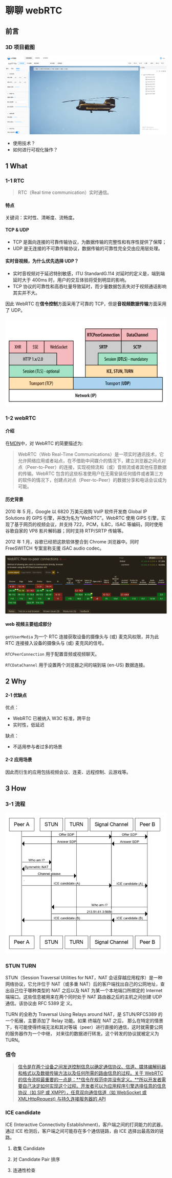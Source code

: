 # 聊聊 webRTC

## 前言

### 3D 项目截图

![3D项目截图](/imgs/3D%E9%A1%B9%E7%9B%AE%E6%88%AA%E5%9B%BE.png "3D项目截图")

- 使用技术？
- 如何进行可视化操作？

## 1 What

### 1-1 RTC

> RTC（Real time communication）实时通信。

#### 特点

关键词：实时性、清晰度、流畅度。

#### TCP & UDP

- TCP 是面向连接的可靠传输协议，为数据传输的完整性和有序性提供了保障；
- UDP 是无连接的不可靠传输协议，数据传输的可靠性完全交由应用层处理。

#### 实时音视频，为什么优先选择 UDP？

- 实时音视频对于延迟特别敏感，ITU StandardG.114 对延时的定义是，端到端延时大于 400ms 时，用户的交互体验将受到明显的影响。
- TCP 协议的可靠性和高吞吐量导致延时，而少量数据包丢失对于视频通话影响其实并不大。

因此 WebRTC 在**信令控制**方面采用了可靠的 TCP，但是**音视频数据传输**方面采用了 UDP。

![服务端协议栈](imgs/协议栈.webp "服务端协议栈")

### 1-2 webRTC

#### 介绍

在[MDN](https://developer.mozilla.org/zh-CN/docs/Web/API/WebRTC_API)中，对 WebRTC 的简要描述为:

> WebRTC（Web Real-Time Communications）是一项实时通讯技术，它允许网络应用或者站点，在不借助中间媒介的情况下，建立浏览器之间点对点（Peer-to-Peer）的连接，实现视频流和（或）音频流或者其他任意数据的传输。WebRTC 包含的这些标准使用户在无需安装任何插件或者第三方的软件的情况下，创建点对点（Peer-to-Peer）的数据分享和电话会议成为可能。

#### 历史背景

2010 年 5 月，Google 以 6820 万美元收购 VoIP 软件开发商 Global IP Solutions 的 GIPS 引擎，并改为名为“WebRTC”。WebRTC 使用 GIPS 引擎，实现了基于网页的视频会议，并支持 722，PCM，ILBC，ISAC 等编码，同时使用谷歌自家的 VP8 影片解码器；同时支持 RTP/SRTP 传输等。

2012 年 1 月，谷歌已经把这款软体整合到 Chrome 浏览器中。同时 FreeSWITCH 专案宣称支援 iSAC audio codec。

![兼容性](/imgs/兼容性.png "兼容性")

#### web 视频主要组成部分

`getUserMedia` 为一个 RTC 连接获取设备的摄像头与 (或) 麦克风权限，并为此 RTC 连接接入设备的摄像头与 (或) 麦克风的信号。

`RTCPeerConnection` 用于配置音频或视频聊天。

`RTCDataChannel` 用于设置两个浏览器之间的端到端 (en-US) 数据连接。

## 2 Why

#### 2-1 优缺点

优点：

- WebRTC 已被纳入 W3C 标准，跨平台
- 实时性，低延迟

缺点：

- 不适用参与者过多的场景

#### 2-2 应用场景

因此而衍生的应用包括视频会议、连麦、远程控制、云游戏等。

## 3 How

### 3-1 流程

![webRTC 通信流程](/imgs/webrtc-complete-diagram.png "webRTC 通信流程")

### STUN TURN

STUN（Session Traversal Utilities for NAT，NAT 会话穿越应用程序）是一种网络协议，它允许位于 NAT（或多重
NAT）后的客户端找出自己的公网地址，查出自己位于哪种类型的 NAT 之后以及 NAT 为某一个本地端口所绑定的
Internet 端端口。这些信息被用来在两个同时处于 NAT 路由器之后的主机之间创建 UDP 通信。该协议由 RFC 5389 定
义。

TURN 的全称为 Traversal Using Relays around NAT，是 STUN/RFC5389 的一个拓展，主要添加了 Relay 功能。如果
终端在 NAT 之后， 那么在特定的情景下，有可能使得终端无法和其对等端（peer）进行直接的通信，这时就需要公网
的服务器作为一个中继， 对来往的数据进行转发。这个转发的协议就被定义为 TURN。

### 信令

> [信令是在两个设备之间发送控制信息以确定通信协议、信道、媒体编解码器和格式以及数据传输方法以及任何所需的路由信息的过程。关于 WebRTC 的信令流程最重要的一点是：**信令在规范中并没有定义。**所以开发者需要自己决定如何实现这个过程。开发者可以为应用程序引擎选择任意的信息协议（如 SIP 或 XMPP），任意双向通信信道（如 WebSocket 或 XMLHttpRequest) 与持久连接服务器的 API](https://developer.mozilla.org/zh-CN/docs/Web/API/WebRTC_API/Session_lifetime)

### ICE candidate

ICE (Interactive Connectivity Establishment)，客户端之间的打洞能力的武器，通过 ICE 检测后，客户端之间可能存在多个通信链路，由 ICE 选择出最高效的链路。

1. 收集 Candidate

2. 对 Candidate Pair 排序

3. 连通性检查
